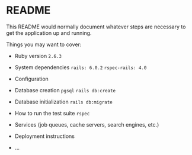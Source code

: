 # README

This README would normally document whatever steps are necessary to get the
application up and running.

Things you may want to cover:

* Ruby version
``2.6.3``
* System dependencies
``rails: 6.0.2``
``rspec-rails: 4.0``
* Configuration

* Database creation
`pgsql`
`rails db:create`

* Database initialization
`rails db:migrate`

* How to run the test suite
``rspec``
* Services (job queues, cache servers, search engines, etc.)

* Deployment instructions

* ...
